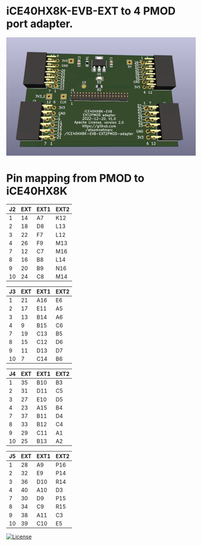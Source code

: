 # iCE40HX8K-EVB-EXT to 4 PMOD port adapter.

![](Kicad/iCE40HX8K-EVB%20EXT2PMOD%20adapter-render.jpg)

# Pin mapping from PMOD to iCE40HX8K

| J2    | EXT   | EXT1  | EXT2  |
| --    | --    | --    | --    |
| 1     | 14    | A7    | K12   |
| 2     | 18    | D8    | L13   |
| 3     | 22    | F7    | L12   |
| 4     | 26    | F9    | M13   |
| 7     | 12    | C7    | M16   |
| 8     | 16    | B8    | L14   |
| 9     | 20    | B9    | N16   |
| 10    | 24    | C8    | M14   |

| J3    | EXT   | EXT1  | EXT2  |
| --    | --    | --    | --    |
| 1     | 21    | A16   | E6    |
| 2     | 17    | E11   | A5    |
| 3     | 13    | B14   | A6    |
| 4     | 9     | B15   | C6    |
| 7     | 19    | C13   | B5    |
| 8     | 15    | C12   | D6    |
| 9     | 11    | D13   | D7    |
| 10    | 7     | C14   | B6    |

| J4    | EXT   | EXT1  | EXT2  |
| --    | --    | --    | --    |
| 1     | 35    | B10   | B3    |
| 2     | 31    | D11   | C5    |
| 3     | 27    | E10   | D5    |
| 4     | 23    | A15   | B4    |
| 7     | 37    | B11   | D4    |
| 8     | 33    | B12   | C4    |
| 9     | 29    | C11   | A1    |
| 10    | 25    | B13   | A2    |

| J5    | EXT   | EXT1  | EXT2  |
| --    | --    | --    | --    |
| 1     | 28    | A9    | P16   |
| 2     | 32    | E9    | P14   |
| 3     | 36    | D10   | R14   |
| 4     | 40    | A10   | D3    |
| 7     | 30    | D9    | P15   |
| 8     | 34    | C9    | R15   |
| 9     | 38    | A11   | C3    |
| 10    | 39    | C10   | E5    |

[![License](https://img.shields.io/badge/License-Apache%202.0-blue.svg)](https://opensource.org/licenses/Apache-2.0)